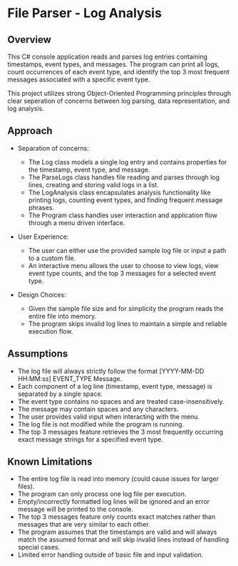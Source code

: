 # File Parser - Log Analysis

## Overview

This C# console application reads and parses log entries containing timestamps, event types, and messages. The program can print all logs, count occurrences of each event type, and identify the top 3 most frequent messages associated with a specific event type.

This project utilizes strong Object-Oriented Programming principles through clear seperation of concerns between log parsing, data representation, and log analysis.

## Approach

- Separation of concerns:
  - The Log class models a single log entry and contains properties for the timestamp, event type, and message.
  - The ParseLogs class handles file reading and parses through log lines, creating and storing valid logs in a list.
  - The LogAnalysis class encapsulates analysis functionality like printing logs, counting event types, and finding frequent message phrases.
  - The Program class handles user interaction and application flow through a menu driven interface.
 
- User Experience:
  - The user can either use the provided sample log file or input a path to a custom file.
  - An interactive menu allows the user to choose to view logs, view event type counts, and the top 3 messages for a selected event type.

 - Design Choices:
    - Given the sample file size and for simplicity the program reads the entire file into memory.
    - The program skips invalid log lines to maintain a simple and reliable execution flow.

## Assumptions

- The log file will always strictly follow the format [YYYY-MM-DD HH:MM:ss] EVENT_TYPE Message.
- Each component of a log line (timestamp, event type, message) is separated by a single space.
- The event type contains no spaces and are treated case-insensitively.
- The message may contain spaces and any characters.
- The user provides valid input when interacting with the menu.
- The log file is not modified while the program is running.
- The top 3 messages feature retrieves the 3 most frequently occurring exact message strings for a specified event type.

## Known Limitations

- The entire log file is read into memory (could cause issues for larger files).
- The program can only process one log file per execution.
- Empty/incorrectly formatted log lines will be ignored and an error message will be printed to the console.
- The top 3 messages feature only counts exact matches rather than messages that are very similar to each other.
- The program assumes that the timestamps are valid and will always match the assumed format and will skip invalid lines instead of handling special cases.
- Limited error handling outside of basic file and input validation. 

  

